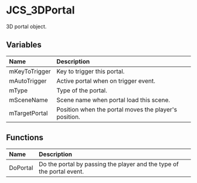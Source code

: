 # JCS_3DPortal

3D portal object.

## Variables

| Name | Description |
|:---|:---|
| mKeyToTrigger | Key to trigger this portal. |
| mAutoTrigger | Active portal when on trigger event. |
| mType | Type of the portal. |
| mSceneName | Scene name when portal load this scene. |
| mTargetPortal | Position when the portal moves the player's position. |

## Functions

| Name | Description |
|:---|:---|
| DoPortal | Do the portal by passing the player and the type of the portal event. |
